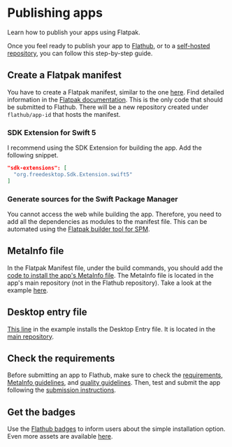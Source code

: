 # Publishing apps

Learn how to publish your apps using Flatpak.

Once you feel ready to publish your app to [Flathub](https://flathub.org/), or
to a [self-hosted repository](https://docs.flatpak.org/en/latest/hosting-a-repository.html),
you can follow this step-by-step guide.

## Create a Flatpak manifest
You have to create a Flatpak manifest, similar to the one [here](https://github.com/flathub/io.github.david_swift.Flashcards/blob/master/io.github.david_swift.Flashcards.json).
Find detailed information in the [Flatpak documentation](https://docs.flatpak.org/en/latest/manifests.html).
This is the only code that should be submitted to Flathub.
There will be a new repository created under `flathub/app-id` that hosts the manifest.

### SDK Extension for Swift 5
I recommend using the SDK Extension for building the app.
Add the following snippet.

```json
"sdk-extensions": [
  "org.freedesktop.Sdk.Extension.swift5"
]
```

### Generate sources for the Swift Package Manager
You cannot access the web while building the app.
Therefore, you need to add all the dependencies as modules to the manifest file.
This can be automated using the [Flatpak builder tool for SPM](https://github.com/flatpak/flatpak-builder-tools/tree/master/spm).

## MetaInfo file
In the Flatpak Manifest file, under the build commands, you should add the [code to install the app's
MetaInfo file](https://github.com/flathub/io.github.david_swift.Flashcards/blob/c5c0421ffb5589641ddb44a269a6e7e07d430581/io.github.david_swift.Flashcards.json#L49).
The MetaInfo file is located in the app's main repository (not in the Flathub repository).
Take a look at the example [here](https://github.com/david-swift/Memorize/blob/main/data/io.github.david_swift.Flashcards.metainfo.xml).

## Desktop entry file
[This line](https://github.com/flathub/io.github.david_swift.Flashcards/blob/c5c0421ffb5589641ddb44a269a6e7e07d430581/io.github.david_swift.Flashcards.json#L50) in the example installs the Desktop Entry file.
It is located in the [main repository](https://github.com/david-swift/Memorize/blob/main/data/io.github.david_swift.Flashcards.desktop).

## Check the requirements
Before submitting an app to Flathub, make sure to check the [requirements](https://docs.flathub.org/docs/for-app-authors/requirements),
[MetaInfo guidelines](https://docs.flathub.org/docs/for-app-authors/metainfo-guidelines/), and [quality guidelines](https://docs.flathub.org/docs/for-app-authors/metainfo-guidelines/quality-guidelines).
Then, test and submit the app following the [submission instructions](https://docs.flathub.org/docs/for-app-authors/submission).

## Get the badges
Use the [Flathub badges](https://flathub.org/badges) to inform users about the simple installation option.
Even more assets are available [here](https://github.com/flathub-infra/assets).

